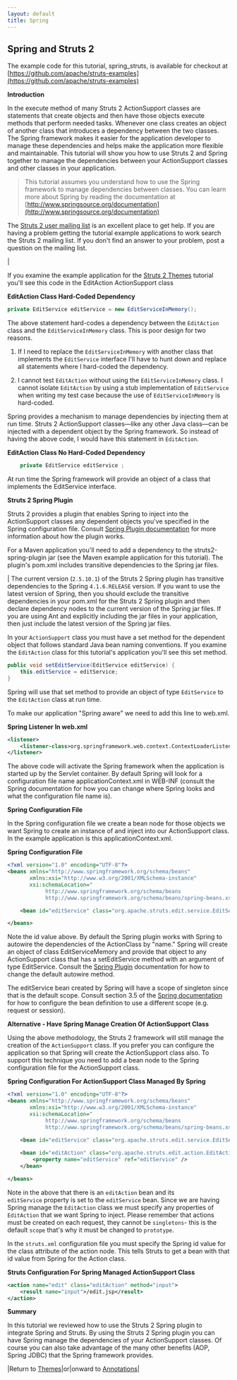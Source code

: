 ```yaml
---
layout: default
title: Spring
---
```

## Spring and Struts 2

The example code for this tutorial, spring_struts, is available for checkout at [https://github.com/apache/struts-examples](https://github.com/apache/struts-examples)

__Introduction__

In the execute method of many Struts 2 ActionSupport classes are statements that create objects and then have those objects execute methods that perform needed tasks. Whenever one class creates an object of another class that introduces a dependency between the two classes. The Spring framework makes it easier for the application developer to manage these dependencies and helps make the application more flexible and maintainable. This tutorial will show you how to use Struts 2 and Spring together to manage the dependencies between your ActionSupport classes and other classes in your application.

> This tutorial assumes you understand how to use the Spring framework to manage dependencies between classes. You can learn more about Spring by reading the documentation at [http://www.springsource.org/documentation](http://www.springsource.org/documentation)

The [Struts 2 user mailing list](http://struts.apache.org/mail.html) is an excellent place to get help. If you are having a problem getting the tutorial example applications to work search the Struts 2 mailing list. If you don't find an answer to your problem, post a question on the mailing list.

| 

If you examine the example application for the [Struts 2 Themes](#PAGE_23337450) tutorial you'll see this code in the EditAction ActionSupport class

**EditAction Class Hard-Coded Dependency**

```java
private EditService editService = new EditServiceInMemory();
```

The above statement hard-codes a dependency between the `EditAction` class and the `EditServiceInMemory` class. This is poor design for two reasons.

1. If I need to replace the `EditServiceInMemory` with another class that implements the `EditService` interface I'll have to hunt down and replace all statements where I hard-coded the dependency.

2. I cannot test `EditAction` without using the `EditServiceInMemory` class. I cannot isolate `EditAction` by using a stub implementation of `EditService` when writing my test case because the use of `EditServiceInMemory` is hard-coded.

Spring provides a mechanism to manage dependencies by injecting them at run time. Struts 2 ActionSupport classes—like any other Java class—can be injected with a dependent object by the Spring framework. So instead of having the above code, I would have this statement in `EditAction`.

**EditAction Class No Hard-Coded Dependency**

```java
    private EditService editService ;
```

At run time the Spring framework will provide an object of a class that implements the EditService interface.

__Struts 2 Spring Plugin__

Struts 2 provides a plugin that enables Spring to inject into the ActionSupport classes any dependent objects you've specified in the Spring configuration file. Consult [Spring Plugin documentation](//struts.apache.org/docs/spring-plugin.html) for more information about how the plugin works.

For a Maven application you'll need to add a dependency to the struts2-spring-plugin jar (see the Maven example application for this tutorial). The plugin's pom.xml includes transitive dependencies to the Spring jar files.


| The current version (`2.5.10.1`) of the Struts 2 Spring plugin has transitive dependencies to the Spring `4.1.6.RELEASE` version. If you want to use the latest version of Spring, then you should exclude the transitive dependencies in your pom.xml for the Struts 2 Spring plugin and then declare dependency nodes to the current version of the Spring jar files. If you are using Ant and explicitly including the jar files in your application, then just include the latest version of the Spring jar files.

In your `ActionSupport` class you must have a set method for the dependent object that follows standard Java bean naming conventions. If you examine the `EditAction` class for this tutorial's application you'll see this set method.

```java
public void setEditService(EditService editService) {
    this.editService = editService;
}
```

Spring will use that set method to provide an object of type `EditService` to the `EditAction` class at run time.

To make our application "Spring aware" we need to add this line to web.xml.

**Spring Listener In web.xml**

```xml
<listener>
    <listener-class>org.springframework.web.context.ContextLoaderListener</listener-class>
</listener>
```

The above code will activate the Spring framework when the application is started up by the Servlet container. By default Spring will look for a configuration file name applicationContext.xml in WEB-INF (consult the Spring documentation for how you can change where Spring looks and what the configuration file name is).

__Spring Configuration File__

In the Spring configuration file we create a bean node for those objects we want Spring to create an instance of and inject into our ActionSupport class. In the example application is this applicationContext.xml.

**Spring Configuration File**

```xml
<?xml version="1.0" encoding="UTF-8"?>
<beans xmlns="http://www.springframework.org/schema/beans"
       xmlns:xsi="http://www.w3.org/2001/XMLSchema-instance"
       xsi:schemaLocation="
            http://www.springframework.org/schema/beans
            http://www.springframework.org/schema/beans/spring-beans.xsd">

    <bean id="editService" class="org.apache.struts.edit.service.EditServiceInMemory" />

</beans>
```

Note the id value above. By default the Spring plugin works with Spring to autowire the dependencies of the ActionClass by "name." Spring will create an object of class EditServiceMemory and provide that object to any ActionSupport class that has a setEditService method with an argument of type EditService. Consult the [Spring Plugin](//struts.apache.org/docs/spring-plugin.html) documentation for how to change the default autowire method.

The editService bean created by Spring will have a scope of singleton since that is the default scope. Consult section 3.5 of the [Spring documentation](http://www.springsource.org/documentation) for how to configure the bean definition to use a different scope (e.g. request or session).

__Alternative - Have Spring Manage Creation Of ActionSupport Class__

Using the above methodology, the Struts 2 framework will still manage the creation of the `ActionSupport` class. If you prefer you can configure the application so that Spring will create the ActionSupport class also. To support this technique you need to add a bean node to the Spring configuration file for the ActionSupport class.

**Spring Configuration For ActionSupport Class Managed By Spring**

```xml
<?xml version="1.0" encoding="UTF-8"?>
<beans xmlns="http://www.springframework.org/schema/beans"
       xmlns:xsi="http://www.w3.org/2001/XMLSchema-instance"
       xsi:schemaLocation="
            http://www.springframework.org/schema/beans
            http://www.springframework.org/schema/beans/spring-beans.xsd">
            
    <bean id="editService" class="org.apache.struts.edit.service.EditServiceInMemory" />

    <bean id="editAction" class="org.apache.struts.edit.action.EditAction" scope="prototype">
        <property name="editService" ref="editService" />
    </bean>

</beans>
```

Note in the above that there is an `editAction` bean and its `editService` property is set to the `editService` bean. Since we are having Spring manage the `EditAction` class we must specify any properties of `EditAction` that we want Spring to inject. Please remember that actions must be created on each request, they cannot be `singletons`- this is the default `scope` that's why it must be changed to `prototype`.

In the `struts.xml` configuration file you must specify the Spring id value for the class attribute of the action node. This tells Struts to get a bean with that id value from Spring for the Action class.

**Struts Configuration For Spring Managed ActionSupport Class**

```xml
<action name="edit" class="editAction" method="input">
    <result name="input">/edit.jsp</result>
</action>
```

__Summary__

In this tutorial we reviewed how to use the Struts 2 Spring plugin to integrate Spring and Struts. By using the Struts 2 Spring plugin you can have Spring manage the dependencies of your ActionSupport classes. Of course you can also take advantage of the many other benefits (AOP, Spring JDBC) that the Spring framework provides.

|Return to [Themes](themes.html)|or|onward to [Annotations](annotations.html)|
